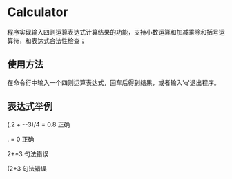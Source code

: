 
Calculator
===
程序实现输入四则运算表达式计算结果的功能，支持小数运算和加减乘除和括号运算符，和表达式合法性检查；

使用方法
---
在命令行中输入一个四则运算表达式，回车后得到结果，或者输入'q'退出程序。

表达式举例
---
(.2 + --3)/4 = 0.8    正确

. = 0                 正确

2+*3                  句法错误

(2+3                  句法错误

